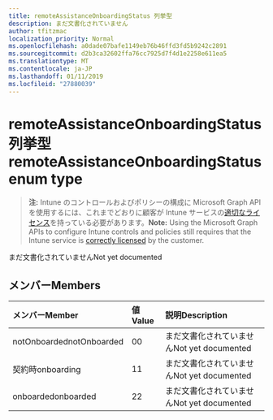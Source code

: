 ```yaml
---
title: remoteAssistanceOnboardingStatus 列挙型
description: まだ文書化されていません
author: tfitzmac
localization_priority: Normal
ms.openlocfilehash: a0dade07bafe1149eb76b46ffd3fd5b9242c2891
ms.sourcegitcommit: d2b3ca32602ffa76cc7925d7f4d1e2258e611ea5
ms.translationtype: MT
ms.contentlocale: ja-JP
ms.lasthandoff: 01/11/2019
ms.locfileid: "27880039"
---
```

# <a name="remoteassistanceonboardingstatus-enum-type"></a><span data-ttu-id="6d870-103">remoteAssistanceOnboardingStatus 列挙型</span><span class="sxs-lookup"><span data-stu-id="6d870-103">remoteAssistanceOnboardingStatus enum type</span></span>

> <span data-ttu-id="6d870-104">**注:** Intune のコントロールおよびポリシーの構成に Microsoft Graph API を使用するには、これまでどおりに顧客が Intune サービスの[適切なライセンス](https://go.microsoft.com/fwlink/?linkid=839381)を持っている必要があります。</span><span class="sxs-lookup"><span data-stu-id="6d870-104">**Note:** Using the Microsoft Graph APIs to configure Intune controls and policies still requires that the Intune service is [correctly licensed](https://go.microsoft.com/fwlink/?linkid=839381) by the customer.</span></span>

<span data-ttu-id="6d870-105">まだ文書化されていません</span><span class="sxs-lookup"><span data-stu-id="6d870-105">Not yet documented</span></span>
## <a name="members"></a><span data-ttu-id="6d870-106">メンバー</span><span class="sxs-lookup"><span data-stu-id="6d870-106">Members</span></span>
|<span data-ttu-id="6d870-107">メンバー</span><span class="sxs-lookup"><span data-stu-id="6d870-107">Member</span></span>|<span data-ttu-id="6d870-108">値</span><span class="sxs-lookup"><span data-stu-id="6d870-108">Value</span></span>|<span data-ttu-id="6d870-109">説明</span><span class="sxs-lookup"><span data-stu-id="6d870-109">Description</span></span>|
|:---|:---|:---|
|<span data-ttu-id="6d870-110">notOnboarded</span><span class="sxs-lookup"><span data-stu-id="6d870-110">notOnboarded</span></span>|<span data-ttu-id="6d870-111">0</span><span class="sxs-lookup"><span data-stu-id="6d870-111">0</span></span>|<span data-ttu-id="6d870-112">まだ文書化されていません</span><span class="sxs-lookup"><span data-stu-id="6d870-112">Not yet documented</span></span>|
|<span data-ttu-id="6d870-113">契約時</span><span class="sxs-lookup"><span data-stu-id="6d870-113">onboarding</span></span>|<span data-ttu-id="6d870-114">1</span><span class="sxs-lookup"><span data-stu-id="6d870-114">1</span></span>|<span data-ttu-id="6d870-115">まだ文書化されていません</span><span class="sxs-lookup"><span data-stu-id="6d870-115">Not yet documented</span></span>|
|<span data-ttu-id="6d870-116">onboarded</span><span class="sxs-lookup"><span data-stu-id="6d870-116">onboarded</span></span>|<span data-ttu-id="6d870-117">2</span><span class="sxs-lookup"><span data-stu-id="6d870-117">2</span></span>|<span data-ttu-id="6d870-118">まだ文書化されていません</span><span class="sxs-lookup"><span data-stu-id="6d870-118">Not yet documented</span></span>|



